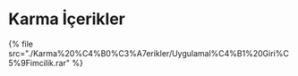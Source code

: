 # Karma İçerikler

<!--Index-->

{% file src="./Karma%20%C4%B0%C3%A7erikler/Uygulamal%C4%B1%20Giri%C5%9Fimcilik.rar" %}

<!--Index-->

